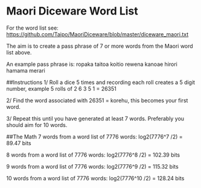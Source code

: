 # Maori Diceware Word List
For the word list see: https://github.com/Taipo/MaoriDiceware/blob/master/diceware_maori.txt

The aim is to create a pass phrase of 7 or more words from the Maori word list above.

An example pass phrase is: ropaka taitoa koitio rewena kanoae hirori hamama merari

##Instructions
1/ Roll a dice 5 times and recording each roll creates a 5 digit number,  example 5 rolls of 2 6 3 5 1 = 26351

2/ Find the word associated with 26351 = korehu, this becomes your first word.

3/ Repeat this until you have generated at least 7 words. Preferably you should aim for 10 words.

##The Math
7 words from a word list of 7776 words: log2(7776^7 /2) = 89.47 bits

8 words from a word list of 7776 words: log2(7776^8 /2) = 102.39 bits

9 words from a word list of 7776 words: log2(7776^9 /2) = 115.32 bits

10 words from a word list of 7776 words: log2(7776^10 /2) = 128.24 bits
